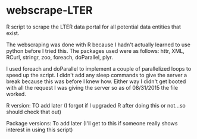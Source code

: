 # webscrape-LTER
R script to scrape the LTER data portal for all potential data entities that exist.

The webscraping was done with R because I hadn't actually learned to use python
before I tried this. The packages used were as follows:
httr, XML, RCurl, stringr, zoo, foreach, doParallel, plyr.

I used foreach and doParallel to implement a couple of parallelized loops
to speed up the script. I didn't add any sleep commands to give the server
a break because this was before I knew how. Either way I didn't get booted
with all the request I was giving the server so as of 08/31/2015 the file
worked. 

R version: TO add later (I forgot if I upgraded R after doing this or not...so 
should check that out)

Package versions: To add later (I'll get to this if someone really shows interest in 
using this script)
